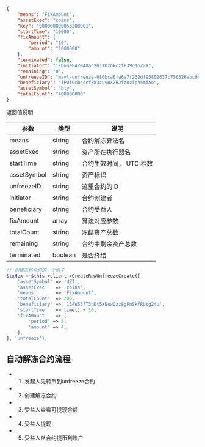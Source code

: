 ```json
{
    "means": "FixAmount",
    "assetExec": "coins",
    "key": "000000000053200001",
    "startTime": "10000",
    "fixAmount": {
        "period": "10",
        "amount": "1000000"
    },
    "terminated": false,
    "initiator": "1EDnnePAZN48aC2hiTDzhkczfF39g1pZZX",
    "remaining": "0",
    "unfreezeID": "mavl-unfreeze-086bca6fa6a7f232df95802637c756526abc04a9ea7169191fb90f389d914471",
    "beneficiary": "1PUiGcbsccfxW3zuvHXZBJfznziph5miAo",
    "assetSymbol": "bty",
    "totalCount": "400000000"
}
```

返回值说明

| 参数 | 类型 | 说明 |
| --- | --- | --- |
| means | string | 合约解冻算法名 |
| assetExec | string | 资产所在执行器名 |
| startTime | string | 合约生效时间， UTC 秒数 |
| assetSymbol | string | 资产标识 |
| unfreezeID | string | 这里合约的ID |
| initiator | string | 合约创建者 |
| beneficiary | string | 合约受益人 |
| fixAmount | array | 算法对应参数 |
| totalCount | string | 冻结资产总数 |
| remaining | string | 合约中剩余资产总数 |
| terminated | boolean | 是否终结 |

```php
// 创建冻结合约的一个例子
$txHex = $this->client->CreateRawUnfreezeCreate([
    'assetSymbol' => 'UZI',
    'assetExec'   => 'coins',
    'means'       => 'FixAmount',
    'totalCount'  => 200,
    'beneficiary' => '134W55fT3hDt5XEowQzz8gFnSkfRUtg24u',
    'startTime'   => time() + 10,
    'fixAmount'   => [
        'period' => 5,
        'amount' => 4,
    ],
], 'unfreeze');
```
## 自动解冻合约流程

- 1. 发起人先转币到unfreeze合约
- 2. 创建解冻合约
- 3. 受益人查看可提现余额
- 4. 受益人提现
- 5. 受益人从合约提币到账户
